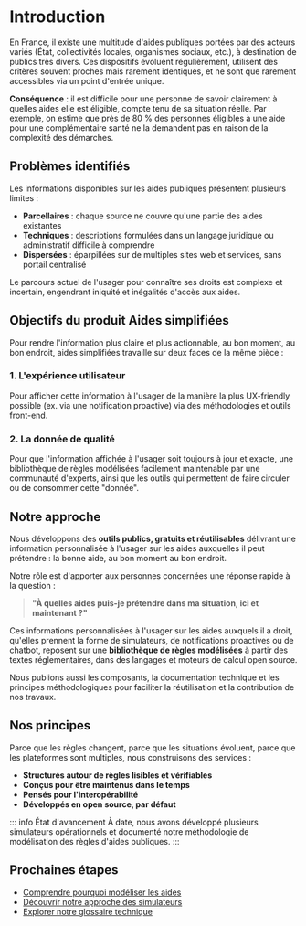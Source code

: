# Introduction

En France, il existe une multitude d'aides publiques portées par des acteurs variés (État, collectivités locales, organismes sociaux, etc.), à destination de publics très divers. Ces dispositifs évoluent régulièrement, utilisent des critères souvent proches mais rarement identiques, et ne sont que rarement accessibles via un point d'entrée unique.

**Conséquence** : il est difficile pour une personne de savoir clairement à quelles aides elle est éligible, compte tenu de sa situation réelle. Par exemple, on estime que près de 80 % des personnes éligibles à une aide pour une complémentaire santé ne la demandent pas en raison de la complexité des démarches.

## Problèmes identifiés

Les informations disponibles sur les aides publiques présentent plusieurs limites :

- **Parcellaires** : chaque source ne couvre qu'une partie des aides existantes
- **Techniques** : descriptions formulées dans un langage juridique ou administratif difficile à comprendre
- **Dispersées** : éparpillées sur de multiples sites web et services, sans portail centralisé

Le parcours actuel de l'usager pour connaître ses droits est complexe et incertain, engendrant iniquité et inégalités d'accès aux aides.

## Objectifs du produit Aides simplifiées

Pour rendre l'information plus claire et plus actionnable, au bon moment, au bon endroit, aides simplifiées travaille sur deux faces de la même pièce :

### 1. L'expérience utilisateur

Pour afficher cette information à l'usager de la manière la plus UX-friendly possible (ex. via une notification proactive) via des méthodologies et outils front-end.

### 2. La donnée de qualité

Pour que l'information affichée à l'usager soit toujours à jour et exacte, une bibliothèque de règles modélisées facilement maintenable par une communauté d'experts, ainsi que les outils qui permettent de faire circuler ou de consommer cette "donnée".

## Notre approche

Nous développons des **outils publics, gratuits et réutilisables** délivrant une information personnalisée à l'usager sur les aides auxquelles il peut prétendre : la bonne aide, au bon moment au bon endroit. 

Notre rôle est d'apporter aux personnes concernées une réponse rapide à la question :

> **"À quelles aides puis-je prétendre dans ma situation, ici et maintenant ?"**

Ces informations personnalisées à l'usager sur les aides auxquels il a droit, qu'elles prennent la forme de simulateurs, de notifications proactives ou de chatbot, reposent sur une **bibliothèque de règles modélisées** à partir des textes réglementaires, dans des langages et moteurs de calcul open source.

Nous publions aussi les composants, la documentation technique et les principes méthodologiques pour faciliter la réutilisation et la contribution de nos travaux.

## Nos principes

Parce que les règles changent, parce que les situations évoluent, parce que les plateformes sont multiples, nous construisons des services :

- **Structurés autour de règles lisibles et vérifiables**
- **Conçus pour être maintenus dans le temps**  
- **Pensés pour l'interopérabilité**
- **Développés en open source, par défaut**

::: info État d'avancement
À date, nous avons développé plusieurs simulateurs opérationnels et documenté notre méthodologie de modélisation des règles d'aides publiques.
:::

## Prochaines étapes

- [Comprendre pourquoi modéliser les aides](/pourquoi)
- [Découvrir notre approche des simulateurs](/simulateurs/)
- [Explorer notre glossaire technique](/glossaire)
